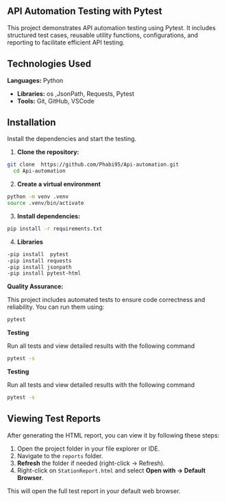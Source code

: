 
## API Automation Testing with Pytest

This project demonstrates API automation testing using Pytest. It includes structured test cases, reusable utility functions, configurations, and reporting to facilitate efficient API testing.



## Technologies Used

**Languages:** Python

- **Libraries:** os ,JsonPath, Requests, Pytest
- **Tools:** Git, GitHub, VSCode

## Installation
Install the dependencies and start the testing.

1. **Clone the repository:**

```bash
git clone  https://github.com/Phabi95/Api-automation.git
  cd Api-automation
```
2. **Create a virtual environment**   
```bash
python -m venv .venv
source .venv/bin/activate
```

3. **Install dependencies:** 

```bash
pip install -r requirements.txt
```

4. **Libraries**   
```bash
-pip install  pytest
-pip install requests
-pip install jsonpath
-pip install pytest-html
```


 **Quality Assurance:** 

This project includes automated tests to ensure code correctness and reliability. You can run them using:

```bash
pytest
```

 **Testing** 

 Run all tests and view detailed results with the following command  
```bash
pytest -s 
```

 **Testing** 

 Run all tests and view detailed results with the following command  
```bash
pytest -s 
```

## Viewing Test Reports

After generating the HTML report, you can view it by following these steps:

1. Open the project folder in your file explorer or IDE.  
2. Navigate to the `reports` folder.  
3. **Refresh** the folder if needed (right-click → Refresh).  
4. Right-click on `StationReport.html` and select **Open with → Default Browser**.  

This will open the full test report in your default web browser.



